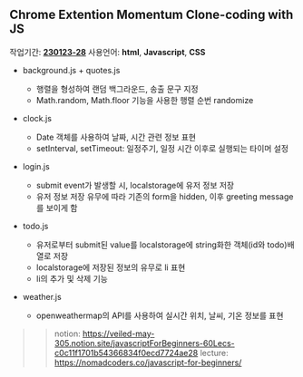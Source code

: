 
## Chrome Extention Momentum Clone-coding with JS

작업기간: <u>__230123-28__</u>
사용언어: __html__, __Javascript__, __CSS__

+ background.js + quotes.js
   - 행렬을 형성하여 랜덤 백그라운드, 송출 문구 지정
   - Math.random, Math.floor 기능을 사용한 행렬 순번 randomize

+ clock.js
   - Date 객체를 사용하여 날짜, 시간 관련 정보 표현
   - setInterval, setTimeout: 일정주기, 일정 시간 이후로 실행되는 타이머 설정

+ login.js
   - submit event가 발생할 시, localstorage에 유저 정보 저장
   - 유저 정보 저장 유무에 따라 기존의 form을 hidden, 이후 greeting message를 보이게 함

+ todo.js
   - 유저로부터 submit된 value를 localstorage에 string화한 객체(id와 todo)배열로 저장
   - localstorage에 저장된 정보의 유무로 li 표현
   - li의 추가 및 삭제 기능

+ weather.js
   - openweathermap의 API를 사용하여 실시간 위치, 날씨, 기온 정보를 표현


>
>> notion: https://veiled-may-305.notion.site/javascriptForBeginners-60Lecs-c0c11f1701b54366834f0ecd7724ae28
>> lecture: https://nomadcoders.co/javascript-for-beginners/
